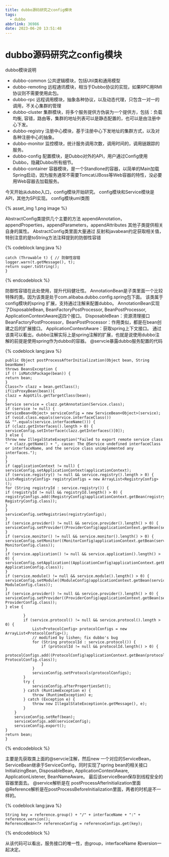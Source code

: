 ```yaml
---
title: dubbo源码研究之config模块
tags:
  - dubbo
abbrlink: 36986
date: 2023-06-20 13:51:48
---
```

# dubbo源码研究之config模块

dubbo模块说明
- dubbo-common 公共逻辑模块，包括Util类和通用模型
- dubbo-remoting 远程通讯模块，相当于Dubbo协议的实现，如果RPC用RMI协议则不需要使用此包。
- dubbo-rpc 远程调用模块，抽象各种协议，以及动态代理，只包含一对一的调用，不关心集群的管理
- dubbo-cluster 集群模块，将多个服务提供方伪装为一个提供方，包括：负载均衡, 容错，路由等，集群的地址列表可以是静态配置的，也可以是由注册中心下发。
- dubbo-registry 注册中心模块，基于注册中心下发地址的集群方式，以及对各种注册中心的抽象。
- dubbo-monitor 监控模块，统计服务调用次数，调用时间的，调用链跟踪的服务。
- dubbo-config 配置模块，是Dubbo对外的API，用户通过Config使用Dubbo，隐藏Dubbo所有细节。
- dubbo-container 容器模块，是一个Standlone的容器，以简单的Main加载Spring启动，因为服务通常不需要Tomcat/JBoss等Web容器的特性，没必要用Web容器去加载服务。

今天开始从dubbo入口，config模块开始研究。
config模块和Service模块是API，其他为SPI实现。
config模块uml类图

{% asset_img 1.png  image %}

AbstractConfig类提供几个主要的方法 appendAnnotation，appendProperties，appendParameters，appendAttributes
其他子类提供相关自身的属性。
AbstractConfig类里面大量通过 反射和javabean约定获取相关值，特别注意的是toString方法注释提到的防御性容错

{% codeblock  lang:java   %}

    catch (Throwable t) { // 防御性容错  
    logger.warn(t.getMessage(), t);  
    return super.toString();  
    }

{% endcodeblock %}

防御性容错在此处使用，提升代码健壮性。
AnnotationBean是子类里面一个比较特殊的类。因为该类是处于com.alibaba.dubbo.config.spring包下面。
该类属于config模块的spring 扩展，支持通过注解来配置dubbo。
AnnotationBean实现了DisposableBean, BeanFactoryPostProcessor, BeanPostProcessor, ApplicationContextAware这四个接口。
DisposableBean：资源清理接口
BeanFactoryPostProcessor，BeanPostProcessor：作用类似，都是在bean创建之后的扩展接口。
ApplicationContextAware：获取spring上下文接口。
通过该类可以看出，dubbo注解实际上是spring注解的扩展，也就是说使用dubbo注解的前提是使用spring作为dubbo的容器。
@servcie暴露dubbo服务配置的代码

{% codeblock  lang:java   %}

    public Object postProcessAfterInitialization(Object bean, String beanName)  
    throws BeansException {  
    if (! isMatchPackage(bean)) {  
    return bean;  
    }  
    Class<?> clazz = bean.getClass();  
    if(isProxyBean(bean)){  
    clazz = AopUtils.getTargetClass(bean);  
    }  
    Service service = clazz.getAnnotation(Service.class);  
    if (service != null) {  
    ServiceBean<Object> serviceConfig = new ServiceBean<Object>(service);  
    if (void.class.equals(service.interfaceClass())  
    && "".equals(service.interfaceName())) {  
    if (clazz.getInterfaces().length > 0) {  
    serviceConfig.setInterface(clazz.getInterfaces()[0]);  
    } else {  
    throw new IllegalStateException("Failed to export remote service class " + clazz.getName() + ", cause: The @Service undefined interfaceClass or interfaceName, and the service class unimplemented any interfaces.");  
    }  
    }  
    if (applicationContext != null) {  
    serviceConfig.setApplicationContext(applicationContext);  
    if (service.registry() != null && service.registry().length > 0) {  
    List<RegistryConfig> registryConfigs = new ArrayList<RegistryConfig>();  
    for (String registryId : service.registry()) {  
    if (registryId != null && registryId.length() > 0) {  
    registryConfigs.add((RegistryConfig)applicationContext.getBean(registryId, RegistryConfig.class));  
    }  
    }  
    serviceConfig.setRegistries(registryConfigs);  
    }  
    if (service.provider() != null && service.provider().length() > 0) {  
    serviceConfig.setProvider((ProviderConfig)applicationContext.getBean(service.provider(),ProviderConfig.class));  
    }  
    if (service.monitor() != null && service.monitor().length() > 0) {  
    serviceConfig.setMonitor((MonitorConfig)applicationContext.getBean(service.monitor(), MonitorConfig.class));  
    }  
    if (service.application() != null && service.application().length() > 0) {  
    serviceConfig.setApplication((ApplicationConfig)applicationContext.getBean(service.application(), ApplicationConfig.class));  
    }  
    if (service.module() != null && service.module().length() > 0) {  
    serviceConfig.setModule((ModuleConfig)applicationContext.getBean(service.module(), ModuleConfig.class));  
    }  
    if (service.provider() != null && service.provider().length() > 0) {  
    serviceConfig.setProvider((ProviderConfig)applicationContext.getBean(service.provider(), ProviderConfig.class));  
    } else {

            }  
            if (service.protocol() != null && service.protocol().length > 0) {  
                List<ProtocolConfig> protocolConfigs = new ArrayList<ProtocolConfig>();  
                // modified by lishen; fix dubbo's bug  
                for (String protocolId : service.protocol()) {  
                    if (protocolId != null && protocolId.length() > 0) {  
                        protocolConfigs.add((ProtocolConfig)applicationContext.getBean(protocolId, ProtocolConfig.class));  
                    }  
                }  
                serviceConfig.setProtocols(protocolConfigs);  
            }  
            try {  
                serviceConfig.afterPropertiesSet();  
            } catch (RuntimeException e) {  
                throw (RuntimeException) e;  
            } catch (Exception e) {  
                throw new IllegalStateException(e.getMessage(), e);  
            }  
        }  
        serviceConfig.setRef(bean);  
        serviceConfigs.add(serviceConfig);  
        serviceConfig.export();  
    }  
    return bean;  
    }

{% endcodeblock %}

主要是先获取类上面的@servcie注解，然后new 一个对应的ServiceBean，ServiceBean继承于ServiceConfig，同时实现了spring bean的相关接口 InitializingBean, DisposableBean, ApplicationContextAware, ApplicationListener, BeanNameAware。
最后该serviceBean保存到线程安全的容器里面去。
@service解析是在 postProcessAfterInitialization里面
@Reference解析是在postProcessBeforeInitialization里面，两者的时机是不一样的。

{% codeblock  lang:java   %}

    String key = reference.group() + "/" + interfaceName + ":" + reference.version();  
    ReferenceBean<?> referenceConfig = referenceConfigs.get(key);

{% endcodeblock %}

从该代码可以看出，服务接口的唯一性，由group，interfaceName 和version一起决定。

